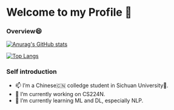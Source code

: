 # Welcome to my Profile 👋
### Overview😄
[![Anurag's GitHub stats](https://github-readme-stats.vercel.app/api?username=sunnyhaze&count_private=true&show_icons=true&theme=buefy&bg_color=40,FFFFFF,DDDDFF)](https://github.com/Sunnyhaze/)

[![Top Langs](https://github-readme-stats.vercel.app/api/top-langs/?username=SunnyHaze&hide=html&bg_color=40,FFFFFF,EEEEFF&layout=compact)](https://github.com/anuraghazra/github-readme-stats)
### Self introduction
- 📫 I’m a Chinese🇨🇳 colledge student in Sichuan University🐼. 
- 🔭 I’m currently working on CS224N.
- 🌱 I’m currently learning ML and DL, especially NLP.
<!--
**SunnyHaze/Sunnyhaze** is a ✨ _special_ ✨ repository because its `README.md` (this file) appears on your GitHub profile.

Here are some ideas to get you started:

- 🔭 I’m currently working on ...
- 🌱 I’m currently learning ...
- 👯 I’m looking to collaborate on ...
- 🤔 I’m looking for help with ...
- 💬 Ask me about ...
- 📫 How to reach me: ...
-  Pronouns: ...
- ⚡ Fun fact: ...
-->
